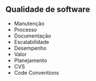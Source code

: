 Qualidade de software
---------------------

- Manutenção
- Processo
- Documentação
- Escalabilidade
- Desempenho
- Valor
- Planejamento
- CVS
- Code Conventions